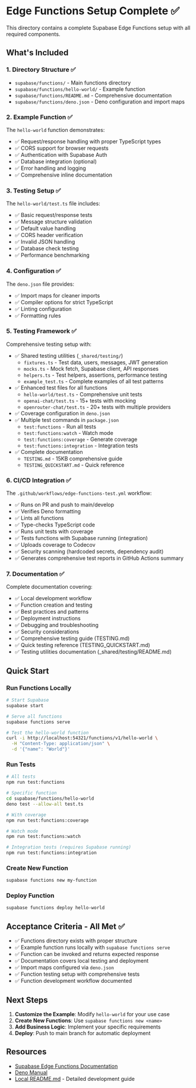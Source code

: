 # Edge Functions Setup Complete ✅

This directory contains a complete Supabase Edge Functions setup with all required components.

## What's Included

### 1. Directory Structure ✅
- `supabase/functions/` - Main functions directory
- `supabase/functions/hello-world/` - Example function
- `supabase/functions/README.md` - Comprehensive documentation
- `supabase/functions/deno.json` - Deno configuration and import maps

### 2. Example Function ✅
The `hello-world` function demonstrates:
- ✅ Request/response handling with proper TypeScript types
- ✅ CORS support for browser requests
- ✅ Authentication with Supabase Auth
- ✅ Database integration (optional)
- ✅ Error handling and logging
- ✅ Comprehensive inline documentation

### 3. Testing Setup ✅
The `hello-world/test.ts` file includes:
- ✅ Basic request/response tests
- ✅ Message structure validation
- ✅ Default value handling
- ✅ CORS header verification
- ✅ Invalid JSON handling
- ✅ Database check testing
- ✅ Performance benchmarking

### 4. Configuration ✅
The `deno.json` file provides:
- ✅ Import maps for cleaner imports
- ✅ Compiler options for strict TypeScript
- ✅ Linting configuration
- ✅ Formatting rules

### 5. Testing Framework ✅
Comprehensive testing setup with:
- ✅ Shared testing utilities (`_shared/testing/`)
  - `fixtures.ts` - Test data, users, messages, JWT generation
  - `mocks.ts` - Mock fetch, Supabase client, API responses
  - `helpers.ts` - Test helpers, assertions, performance testing
  - `example_test.ts` - Complete examples of all test patterns
- ✅ Enhanced test files for all functions
  - `hello-world/test.ts` - Comprehensive unit tests
  - `openai-chat/test.ts` - 15+ tests with mocking
  - `openrouter-chat/test.ts` - 20+ tests with multiple providers
- ✅ Coverage configuration in `deno.json`
- ✅ Multiple test commands in `package.json`
  - `test:functions` - Run all tests
  - `test:functions:watch` - Watch mode
  - `test:functions:coverage` - Generate coverage
  - `test:functions:integration` - Integration tests
- ✅ Complete documentation
  - `TESTING.md` - 15KB comprehensive guide
  - `TESTING_QUICKSTART.md` - Quick reference

### 6. CI/CD Integration ✅
The `.github/workflows/edge-functions-test.yml` workflow:
- ✅ Runs on PR and push to main/develop
- ✅ Verifies Deno formatting
- ✅ Lints all functions
- ✅ Type-checks TypeScript code
- ✅ Runs unit tests with coverage
- ✅ Tests functions with Supabase running (integration)
- ✅ Uploads coverage to Codecov
- ✅ Security scanning (hardcoded secrets, dependency audit)
- ✅ Generates comprehensive test reports in GitHub Actions summary

### 7. Documentation ✅
Complete documentation covering:
- ✅ Local development workflow
- ✅ Function creation and testing
- ✅ Best practices and patterns
- ✅ Deployment instructions
- ✅ Debugging and troubleshooting
- ✅ Security considerations
- ✅ Comprehensive testing guide (TESTING.md)
- ✅ Quick testing reference (TESTING_QUICKSTART.md)
- ✅ Testing utilities documentation (_shared/testing/README.md)

## Quick Start

### Run Functions Locally
```bash
# Start Supabase
supabase start

# Serve all functions
supabase functions serve

# Test the hello-world function
curl -i http://localhost:54321/functions/v1/hello-world \
  -H "Content-Type: application/json" \
  -d '{"name": "World"}'
```

### Run Tests
```bash
# All tests
npm run test:functions

# Specific function
cd supabase/functions/hello-world
deno test --allow-all test.ts

# With coverage
npm run test:functions:coverage

# Watch mode
npm run test:functions:watch

# Integration tests (requires Supabase running)
npm run test:functions:integration
```

### Create New Function
```bash
supabase functions new my-function
```

### Deploy Function
```bash
supabase functions deploy hello-world
```

## Acceptance Criteria - All Met ✅

- ✅ Functions directory exists with proper structure
- ✅ Example function runs locally with `supabase functions serve`
- ✅ Function can be invoked and returns expected response
- ✅ Documentation covers local testing and deployment
- ✅ Import maps configured via `deno.json`
- ✅ Function testing setup with comprehensive tests
- ✅ Function development workflow documented

## Next Steps

1. **Customize the Example**: Modify `hello-world` for your use case
2. **Create New Functions**: Use `supabase functions new <name>`
3. **Add Business Logic**: Implement your specific requirements
4. **Deploy**: Push to main branch for automatic deployment

## Resources

- [Supabase Edge Functions Documentation](https://supabase.com/docs/guides/functions)
- [Deno Manual](https://deno.land/manual)
- [Local README.md](./README.md) - Detailed development guide
